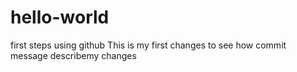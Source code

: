 # hello-world
first steps using github
This is my first changes to see how commit message describemy changes
